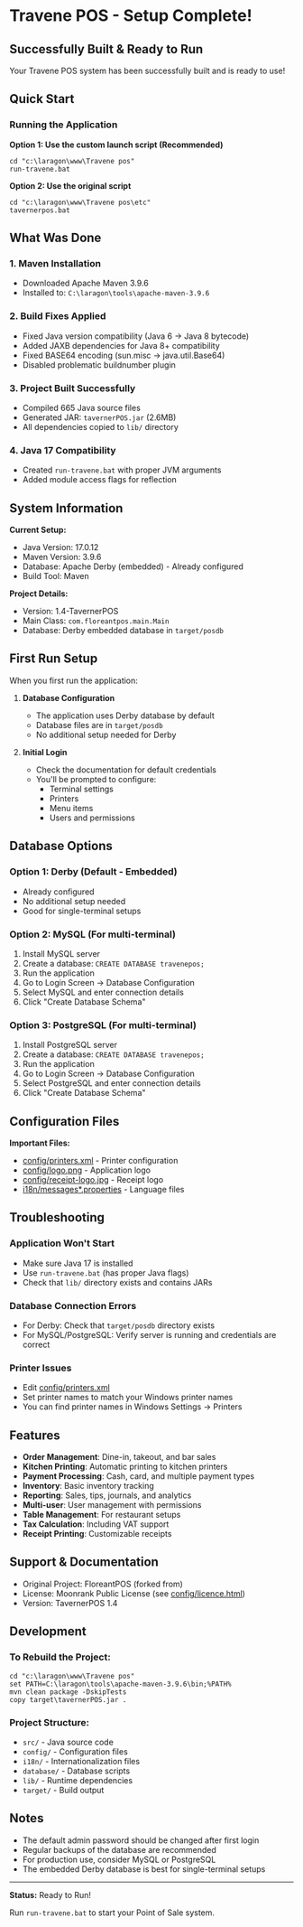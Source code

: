 # Travene POS - Setup Complete!

## Successfully Built & Ready to Run

Your Travene POS system has been successfully built and is ready to use!

## Quick Start

### Running the Application

**Option 1: Use the custom launch script (Recommended)**
```batch
cd "c:\laragon\www\Travene pos"
run-travene.bat
```

**Option 2: Use the original script**
```batch
cd "c:\laragon\www\Travene pos\etc"
tavernerpos.bat
```

## What Was Done

### 1. Maven Installation
- Downloaded Apache Maven 3.9.6
- Installed to: `C:\laragon\tools\apache-maven-3.9.6`

### 2. Build Fixes Applied
- Fixed Java version compatibility (Java 6 → Java 8 bytecode)
- Added JAXB dependencies for Java 8+ compatibility
- Fixed BASE64 encoding (sun.misc → java.util.Base64)
- Disabled problematic buildnumber plugin

### 3. Project Built Successfully
- Compiled 665 Java source files
- Generated JAR: `tavernerPOS.jar` (2.6MB)
- All dependencies copied to `lib/` directory

### 4. Java 17 Compatibility
- Created `run-travene.bat` with proper JVM arguments
- Added module access flags for reflection

## System Information

**Current Setup:**
- Java Version: 17.0.12
- Maven Version: 3.9.6
- Database: Apache Derby (embedded) - Already configured
- Build Tool: Maven

**Project Details:**
- Version: 1.4-TavernerPOS
- Main Class: `com.floreantpos.main.Main`
- Database: Derby embedded database in `target/posdb`

## First Run Setup

When you first run the application:

1. **Database Configuration**
   - The application uses Derby database by default
   - Database files are in `target/posdb`
   - No additional setup needed for Derby

2. **Initial Login**
   - Check the documentation for default credentials
   - You'll be prompted to configure:
     - Terminal settings
     - Printers
     - Menu items
     - Users and permissions

## Database Options

### Option 1: Derby (Default - Embedded)
- Already configured
- No additional setup needed
- Good for single-terminal setups

### Option 2: MySQL (For multi-terminal)
1. Install MySQL server
2. Create a database: `CREATE DATABASE travenepos;`
3. Run the application
4. Go to Login Screen → Database Configuration
5. Select MySQL and enter connection details
6. Click "Create Database Schema"

### Option 3: PostgreSQL (For multi-terminal)
1. Install PostgreSQL server
2. Create a database: `CREATE DATABASE travenepos;`
3. Run the application
4. Go to Login Screen → Database Configuration
5. Select PostgreSQL and enter connection details
6. Click "Create Database Schema"

## Configuration Files

**Important Files:**
- [config/printers.xml](config/printers.xml) - Printer configuration
- [config/logo.png](config/logo.png) - Application logo
- [config/receipt-logo.jpg](config/receipt-logo.jpg) - Receipt logo
- [i18n/messages*.properties](i18n/) - Language files

## Troubleshooting

### Application Won't Start
- Make sure Java 17 is installed
- Use `run-travene.bat` (has proper Java flags)
- Check that `lib/` directory exists and contains JARs

### Database Connection Errors
- For Derby: Check that `target/posdb` directory exists
- For MySQL/PostgreSQL: Verify server is running and credentials are correct

### Printer Issues
- Edit [config/printers.xml](config/printers.xml)
- Set printer names to match your Windows printer names
- You can find printer names in Windows Settings → Printers

## Features

- **Order Management**: Dine-in, takeout, and bar sales
- **Kitchen Printing**: Automatic printing to kitchen printers
- **Payment Processing**: Cash, card, and multiple payment types
- **Inventory**: Basic inventory tracking
- **Reporting**: Sales, tips, journals, and analytics
- **Multi-user**: User management with permissions
- **Table Management**: For restaurant setups
- **Tax Calculation**: Including VAT support
- **Receipt Printing**: Customizable receipts

## Support & Documentation

- Original Project: FloreantPOS (forked from)
- License: Moonrank Public License (see [config/licence.html](config/licence.html))
- Version: TavernerPOS 1.4

## Development

### To Rebuild the Project:
```batch
cd "c:\laragon\www\Travene pos"
set PATH=C:\laragon\tools\apache-maven-3.9.6\bin;%PATH%
mvn clean package -DskipTests
copy target\tavernerPOS.jar .
```

### Project Structure:
- `src/` - Java source code
- `config/` - Configuration files
- `i18n/` - Internationalization files
- `database/` - Database scripts
- `lib/` - Runtime dependencies
- `target/` - Build output

## Notes

- The default admin password should be changed after first login
- Regular backups of the database are recommended
- For production use, consider MySQL or PostgreSQL
- The embedded Derby database is best for single-terminal setups

---

**Status:** Ready to Run!

Run `run-travene.bat` to start your Point of Sale system.
